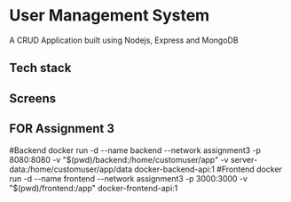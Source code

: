# User Management System
A CRUD Application built using Nodejs, Express and MongoDB


## Tech stack

## Screens

## FOR Assignment 3
#Backend
docker run -d --name backend --network assignment3 -p 8080:8080 -v "$(pwd)/backend:/home/customuser/app" -v server-data:/home/customuser/app/data docker-backend-api:1
#Frontend
docker run -d --name frontend --network assignment3 -p 3000:3000 -v "$(pwd)/frontend:/app" docker-frontend-api:1
